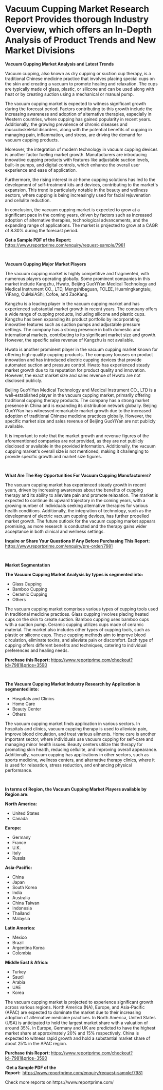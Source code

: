 <p><h1>Vacuum Cupping Market Research Report Provides thorough Industry Overview, which offers an In-Depth Analysis of Product Trends and New Market Divisions</h1></p><p><strong>Vacuum Cupping Market Analysis and Latest Trends</strong></p>
<p><p>Vacuum cupping, also known as dry cupping or suction cup therapy, is a traditional Chinese medicine practice that involves placing special cups on the skin and creating a vacuum to promote healing and relaxation. The cups are typically made of glass, plastic, or silicone and can be used along with heat or by creating suction using a mechanical or manual pump.</p><p>The vacuum cupping market is expected to witness significant growth during the forecast period. Factors contributing to this growth include the increasing awareness and adoption of alternative therapies, especially in Western countries, where cupping has gained popularity in recent years. Additionally, the growing prevalence of chronic diseases and musculoskeletal disorders, along with the potential benefits of cupping in managing pain, inflammation, and stress, are driving the demand for vacuum cupping products.</p><p>Moreover, the integration of modern technology in vacuum cupping devices is another factor fueling market growth. Manufacturers are introducing innovative cupping products with features like adjustable suction levels, built-in pumps, and digital controls, which enhance the overall user experience and ease of application.</p><p>Furthermore, the rising interest in at-home cupping solutions has led to the development of self-treatment kits and devices, contributing to the market's expansion. This trend is particularly notable in the beauty and wellness sectors, where cupping is being increasingly used for facial rejuvenation and cellulite reduction.</p><p>In conclusion, the vacuum cupping market is expected to grow at a significant pace in the coming years, driven by factors such as increased adoption of alternative therapies, technological advancements, and the expanding range of applications. The market is projected to grow at a CAGR of 8.30% during the forecast period.</p></p>
<p><strong>Get a Sample PDF of the Report:&nbsp;</strong> <a href="https://www.reportprime.com/enquiry/request-sample/7981">https://www.reportprime.com/enquiry/request-sample/7981</a></p>
<p>&nbsp;</p>
<p><strong>Vacuum Cupping Major Market Players</strong></p>
<p><p>The vacuum cupping market is highly competitive and fragmented, with numerous players operating globally. Some prominent companies in this market include Kangzhu, Hwato, Beijing GuoYiYan Medical Technology and Medical Instrument CO., LTD, Mengshibaguan, FOLEE, Huamingkangtaiu, YiFang, OuMaiAShi, Cofoe, and ZaoKang.</p><p>Kangzhu is a leading player in the vacuum cupping market and has experienced substantial market growth in recent years. The company offers a wide range of cupping products, including silicone and plastic cups. Kangzhu has been expanding its product portfolio by incorporating innovative features such as suction pumps and adjustable pressure settings. The company has a strong presence in both domestic and international markets, contributing to its significant market size and growth. However, the specific sales revenue of Kangzhu is not available.</p><p>Hwato is another prominent player in the vacuum cupping market known for offering high-quality cupping products. The company focuses on product innovation and has introduced electric cupping devices that provide automated suction and pressure control. Hwato has experienced steady market growth due to its reputation for product quality and innovation. However, the exact market size and sales revenue of Hwato are not disclosed publicly.</p><p>Beijing GuoYiYan Medical Technology and Medical Instrument CO., LTD is a well-established player in the vacuum cupping market, primarily offering traditional cupping therapy products. The company has a strong market presence in China and is expanding its distribution network globally. Beijing GuoYiYan has witnessed remarkable market growth due to the increased adoption of traditional Chinese medicine practices globally. However, the specific market size and sales revenue of Beijing GuoYiYan are not publicly available.</p><p>It is important to note that the market growth and revenue figures of the aforementioned companies are not provided, as they are not publicly disclosed or available in the provided information. Additionally, the vacuum cupping market's overall size is not mentioned, making it challenging to provide specific growth and market size figures.</p></p>
<p>&nbsp;</p>
<p><strong>What Are The Key Opportunities For Vacuum Cupping Manufacturers?</strong></p>
<p><p>The vacuum cupping market has experienced steady growth in recent years, driven by increasing awareness about the benefits of cupping therapy and its ability to alleviate pain and promote relaxation. The market is expected to continue its upward trajectory in the coming years, with a growing number of individuals seeking alternative therapies for various health conditions. Additionally, the integration of technology, such as the development of electric vacuum cupping devices, has further propelled market growth. The future outlook for the vacuum cupping market appears promising, as more research is conducted and the therapy gains wider acceptance in both clinical and wellness settings.</p></p>
<p><strong>Inquire or Share Your Questions If Any Before Purchasing This Report:</strong> <a href="https://www.reportprime.com/enquiry/pre-order/7981">https://www.reportprime.com/enquiry/pre-order/7981</a></p>
<p>&nbsp;</p>
<p><strong>Market Segmentation</strong></p>
<p><strong>The Vacuum Cupping Market Analysis by types is segmented into:</strong></p>
<p><ul><li>Glass Cupping</li><li>Bamboo Cupping</li><li>Ceramic Cupping</li><li>Others</li></ul></p>
<p><p>The vacuum cupping market comprises various types of cupping tools used in traditional medicine practices. Glass cupping involves placing heated cups on the skin to create suction. Bamboo cupping uses bamboo cups with a suction pump. Ceramic cupping utilizes cups made of ceramic material. The market also includes other types of cupping tools, such as plastic or silicone cups. These cupping methods aim to improve blood circulation, eliminate toxins, and alleviate pain or discomfort. Each type of cupping offers different benefits and techniques, catering to individual preferences and healing needs.</p></p>
<p><strong>Purchase this Report:&nbsp;</strong><a href="https://www.reportprime.com/checkout?id=7981&price=3590">https://www.reportprime.com/checkout?id=7981&price=3590</a></p>
<p>&nbsp;</p>
<p><strong>The Vacuum Cupping Market Industry Research by Application is segmented into:</strong></p>
<p><ul><li>Hospitals and Clinics</li><li>Home Care</li><li>Beauty Center</li><li>Others</li></ul></p>
<p><p>The vacuum cupping market finds application in various sectors. In hospitals and clinics, vacuum cupping therapy is used to alleviate pain, improve blood circulation, and treat various ailments. Home care is another important sector, where individuals use vacuum cupping for self-care and managing minor health issues. Beauty centers utilize this therapy for promoting skin health, reducing cellulite, and improving overall appearance. Additionally, vacuum cupping has applications in other sectors, such as sports medicine, wellness centers, and alternative therapy clinics, where it is used for relaxation, stress reduction, and enhancing physical performance.</p></p>
<p>&nbsp;</p>
<p><strong>In terms of Region, the Vacuum Cupping Market Players available by Region are:</strong></p>
<p>
    <p> <strong> North America: </strong>
        <ul>
            <li>United States</li>
            <li>Canada</li>
        </ul>
        </p> 
    <p> <strong> Europe: </strong>
        <ul>
            <li>Germany</li>
            <li>France</li>
            <li>U.K.</li>
            <li>Italy</li>
            <li>Russia</li>
        </ul>
        </p> 
    <p> <strong> Asia-Pacific: </strong>
        <ul>
            <li>China</li>
            <li>Japan</li>
            <li>South Korea</li>
            <li>India</li>
            <li>Australia</li>
            <li>China Taiwan</li>
            <li>Indonesia</li>
            <li>Thailand</li>
            <li>Malaysia</li>
        </ul>
        </p> 
    <p> <strong> Latin America: </strong>
        <ul>
            <li>Mexico</li>
            <li>Brazil</li>
            <li>Argentina Korea</li>
            <li>Colombia</li>
        </ul>
        </p> 
    <p> <strong> Middle East & Africa: </strong>
        <ul>
            <li>Turkey</li>
            <li>Saudi</li>
            <li>Arabia</li>
            <li>UAE</li>
            <li>Korea</li>
        </ul>
    </p>
    </p>
<p><p>The vacuum cupping market is projected to experience significant growth across various regions. North America (NA), Europe, and Asia-Pacific (APAC) are expected to dominate the market due to their increasing adoption of alternative medicine practices. In North America, United States (USA) is anticipated to hold the largest market share with a valuation of around 35%. In Europe, Germany and UK are predicted to have the highest market share at approximately 20% and 15% respectively. China is expected to witness rapid growth and hold a substantial market share of about 25% in the APAC region.</p></p>
<p><strong>Purchase this Report: </strong><a href="https://www.reportprime.com/checkout?id=7981&price=3590">https://www.reportprime.com/checkout?id=7981&price=3590</a></p>
<p>&nbsp;<strong>Get a Sample PDF of the Report:&nbsp;&nbsp;</strong><a href="https://www.reportprime.com/enquiry/request-sample/7981">https://www.reportprime.com/enquiry/request-sample/7981</a></p>
<p><strong></strong></p>
<p>Check more reports on https://www.reportprime.com/</p>
